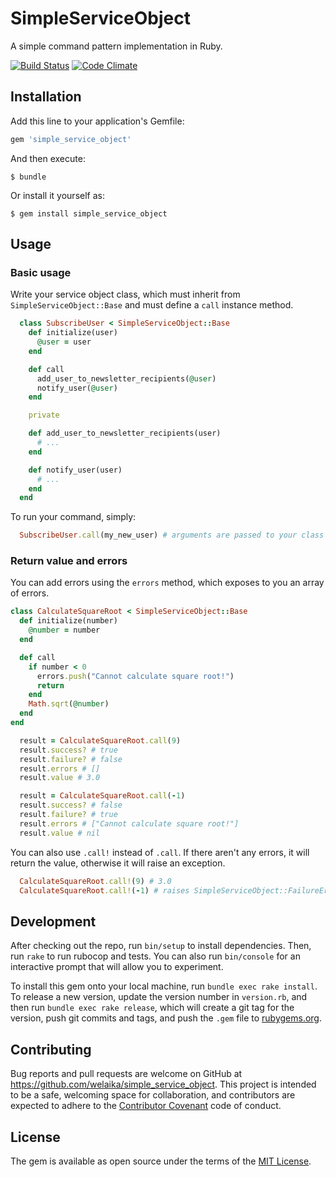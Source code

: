 # SimpleServiceObject

A simple command pattern implementation in Ruby.

[![Build Status](https://travis-ci.org/welaika/simple_service_object.svg?branch=master)](https://travis-ci.org/welaika/simple_service_object)
[![Code Climate](https://codeclimate.com/github/welaika/simple_service_object/badges/gpa.svg)](https://codeclimate.com/github/welaika/simple_service_object)

## Installation

Add this line to your application's Gemfile:

```ruby
gem 'simple_service_object'
```

And then execute:

    $ bundle

Or install it yourself as:

    $ gem install simple_service_object

## Usage

### Basic usage

Write your service object class, which must inherit from `SimpleServiceObject::Base` and must define
a `call` instance method.

```ruby
  class SubscribeUser < SimpleServiceObject::Base
    def initialize(user)
      @user = user
    end

    def call
      add_user_to_newsletter_recipients(@user)
      notify_user(@user)
    end

    private

    def add_user_to_newsletter_recipients(user)
      # ...
    end

    def notify_user(user)
      # ...
    end
  end
```

To run your command, simply:

```ruby
  SubscribeUser.call(my_new_user) # arguments are passed to your class '#initialize' method
```

### Return value and errors

You can add errors using the `errors` method, which exposes to you an array of errors.

```ruby
class CalculateSquareRoot < SimpleServiceObject::Base
  def initialize(number)
    @number = number
  end

  def call
    if number < 0
      errors.push("Cannot calculate square root!")
      return
    end
    Math.sqrt(@number)
  end
end
```

```ruby
  result = CalculateSquareRoot.call(9)
  result.success? # true
  result.failure? # false
  result.errors # []
  result.value # 3.0
```

```ruby
  result = CalculateSquareRoot.call(-1)
  result.success? # false
  result.failure? # true
  result.errors # ["Cannot calculate square root!"]
  result.value # nil
```

You can also use `.call!` instead of `.call`. If there aren't any errors, it will return the value,
otherwise it will raise an exception.

```ruby
  CalculateSquareRoot.call!(9) # 3.0
  CalculateSquareRoot.call!(-1) # raises SimpleServiceObject::FailureError
```

## Development

After checking out the repo, run `bin/setup` to install dependencies. Then, run `rake` to run rubocop and tests. You can also run `bin/console` for an interactive prompt that will allow you to experiment.

To install this gem onto your local machine, run `bundle exec rake install`. To release a new version, update the version number in `version.rb`, and then run `bundle exec rake release`, which will create a git tag for the version, push git commits and tags, and push the `.gem` file to [rubygems.org](https://rubygems.org).

## Contributing

Bug reports and pull requests are welcome on GitHub at https://github.com/welaika/simple_service_object. This project is intended to be a safe, welcoming space for collaboration, and contributors are expected to adhere to the [Contributor Covenant](http://contributor-covenant.org) code of conduct.


## License

The gem is available as open source under the terms of the [MIT License](http://opensource.org/licenses/MIT).
